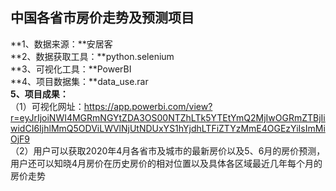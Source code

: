 ## 中国各省市房价走势及预测项目  
**1、数据来源：**安居客  
**2、数据获取工具：**python.selenium  
**3、可视化工具：**PowerBI  
**4、项目数据集：**data_use.rar  
**5、项目成果：**  
（1）可视化网址：https://app.powerbi.com/view?r=eyJrIjoiNWI4MGRmNGYtZDA3OS00NTZhLTk5YTEtYmQ2MjIwOGRmZTBjIiwidCI6IjhlMmQ5ODViLWVlNjUtNDUxYS1hYjdhLTFiZTYzMmE4OGEzYiIsImMiOjF9  
（2）用户可以获取2020年4月各省市及城市的最新房价以及5、6月的房价预测，用户还可以知晓4月房价在历史房价的相对位置以及具体各区域最近几年每个月的房价走势
